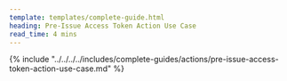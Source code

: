 ```yaml
---
template: templates/complete-guide.html
heading: Pre-Issue Access Token Action Use Case
read_time: 4 mins
---
```


{% include "../../../../includes/complete-guides/actions/pre-issue-access-token-action-use-case.md" %}